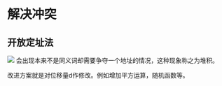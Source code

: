 # 解决冲突

## 开放定址法
![](http://opkk27k9n.bkt.clouddn.com/17-7-30/51227690.jpg)
会出现本来不是同义词却需要争夺一个地址的情况，这种现象称之为堆积。

改进方案就是对位移量d作修改。例如增加平方运算，随机函数等。